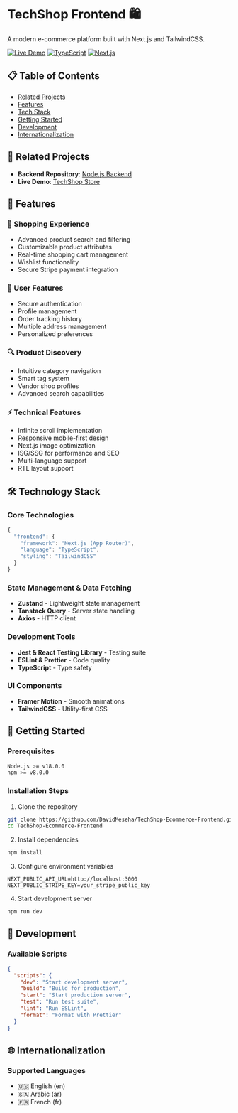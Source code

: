 # TechShop Frontend 🛍️

A modern e-commerce platform built with Next.js and TailwindCSS.

[![Live Demo](https://img.shields.io/badge/demo-live-green)](https://techshop-commerce.vercel.app/)
[![TypeScript](https://img.shields.io/badge/TypeScript-007ACC?logo=typescript&logoColor=white)](https://www.typescriptlang.org/)
[![Next.js](https://img.shields.io/badge/Next.js-black?logo=next.js&logoColor=white)](https://nextjs.org/)

## 📋 Table of Contents

- [Related Projects](#-related-projects)
- [Features](#-features)
- [Tech Stack](#-technology-stack)
- [Getting Started](#-getting-started)
- [Development](#-development)
- [Internationalization](#-internationalization)

## 🔗 Related Projects

- **Backend Repository**: [Node.js Backend](https://github.com/DavidMeseha/allInOne-myShop-back)
- **Live Demo**: [TechShop Store](https://techshop-commerce.vercel.app/)

## 🎯 Features

### 🛒 Shopping Experience

- Advanced product search and filtering
- Customizable product attributes
- Real-time shopping cart management
- Wishlist functionality
- Secure Stripe payment integration

### 👤 User Features

- Secure authentication
- Profile management
- Order tracking history
- Multiple address management
- Personalized preferences

### 🔍 Product Discovery

- Intuitive category navigation
- Smart tag system
- Vendor shop profiles
- Advanced search capabilities

### ⚡ Technical Features

- Infinite scroll implementation
- Responsive mobile-first design
- Next.js image optimization
- ISG/SSG for performance and SEO
- Multi-language support
- RTL layout support

## 🛠️ Technology Stack

### Core Technologies

```typescript
{
  "frontend": {
    "framework": "Next.js (App Router)",
    "language": "TypeScript",
    "styling": "TailwindCSS"
  }
}
```

### State Management & Data Fetching

- **Zustand** - Lightweight state management
- **Tanstack Query** - Server state handling
- **Axios** - HTTP client

### Development Tools

- **Jest & React Testing Library** - Testing suite
- **ESLint & Prettier** - Code quality
- **TypeScript** - Type safety

### UI Components

- **Framer Motion** - Smooth animations
- **TailwindCSS** - Utility-first CSS

## 🚀 Getting Started

### Prerequisites

```bash
Node.js >= v18.0.0
npm >= v8.0.0
```

### Installation Steps

1. Clone the repository

```bash
git clone https://github.com/DavidMeseha/TechShop-Ecommerce-Frontend.git
cd TechShop-Ecommerce-Frontend
```

2. Install dependencies

```bash
npm install
```

3. Configure environment variables

```env
NEXT_PUBLIC_API_URL=http://localhost:3000
NEXT_PUBLIC_STRIPE_KEY=your_stripe_public_key
```

4. Start development server

```bash
npm run dev
```

## 🧪 Development

### Available Scripts

```json
{
  "scripts": {
    "dev": "Start development server",
    "build": "Build for production",
    "start": "Start production server",
    "test": "Run test suite",
    "lint": "Run ESLint",
    "format": "Format with Prettier"
  }
}
```

## 🌐 Internationalization

### Supported Languages

- 🇺🇸 English (en)
- 🇸🇦 Arabic (ar)
- 🇫🇷 French (fr)
